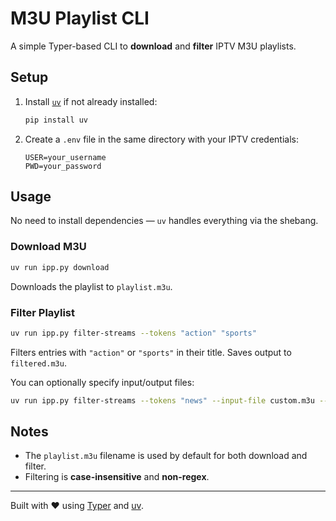 # M3U Playlist CLI

A simple Typer-based CLI to **download** and **filter** IPTV M3U playlists.

## Setup

1. Install [`uv`](https://github.com/astral-sh/uv) if not already installed:

    ```bash
    pip install uv
    ```

2. Create a `.env` file in the same directory with your IPTV credentials:

    ```env
    USER=your_username
    PWD=your_password
    ```

## Usage

No need to install dependencies — `uv` handles everything via the shebang.

### Download M3U

```bash
uv run ipp.py download
```

Downloads the playlist to `playlist.m3u`.

### Filter Playlist

```bash
uv run ipp.py filter-streams --tokens "action" "sports"
```

Filters entries with `"action"` or `"sports"` in their title. Saves output to `filtered.m3u`.

You can optionally specify input/output files:

```bash
uv run ipp.py filter-streams --tokens "news" --input-file custom.m3u --output-file news_only.m3u
```

## Notes

- The `playlist.m3u` filename is used by default for both download and filter.
- Filtering is **case-insensitive** and **non-regex**.

---

Built with ❤️ using [Typer](https://typer.tiangolo.com/) and [uv](https://github.com/astral-sh/uv).
